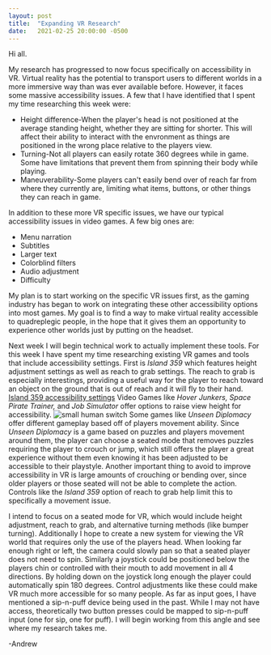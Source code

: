 ```yaml
---
layout: post
title:  "Expanding VR Research"
date:   2021-02-25 20:00:00 -0500
---
```

Hi all.

My research has progressed to now focus specifically on accessibility in VR. Virtual reality has the potential to transport users to different worlds in a more immersive way than was ever available before. However, it faces some massive accessibility issues. A few that I have identified that I spent my time researching this week were:
<ul>
    <li>Height difference-When the player's head is not positioned at the average standing height, whether they are sitting for shorter. This will affect their ability to interact with the envronment as things are positioned in the wrong place relative to the players view.</li>
    <li>Turning-Not all players can easily rotate 360 degrees while in game. Some have limitations that prevent them from spinning their body while playing.</li>
    <li>Maneuverability-Some players can't easily bend over of reach far from where they currently are, limiting what items, buttons, or other things they can reach in game.</li>
</ul>

In addition to these more VR specific issues, we have our typical accessibility issues in video games. A few big ones are:
<ul>
    <li>Menu narration</li>
    <li>Subtitles</li>
    <li>Larger text</li>
    <li>Colorblind filters</li>
    <li>Audio adjustment</li>
    <li>Difficulty</li>
</ul>

My plan is to start working on the specific VR issues first, as the gaming industry has began to work on integrating these other accessibility options into most games. My goal is to find a way to make virtual reality accessible to quadreplegic people, in the hope that it gives them an opportunity to experience other worlds just by putting on the headset.

Next week I will begin technical work to actually implement these tools. For this week I have spent my time researching existing VR games and tools that include accessibility settings. First is <em>Island 359</em> which features height adjustment settings as well as reach to grab settings. The reach to grab is especially interestings, providing a useful way for the player to reach toward an object on the ground that is out of reach and it will fly to their hand. 
<a href="https://www.youtube.com/watch?v=fpPhz35c2qc&feature=youtu.be">Island 359 accessibility settings</a>
Video Games like <em>Hover Junkers, Space Pirate Trainer,</em> and <em>Job Simulator</em> offer options to raise view height for accessibility.
<image src="{{site.url}}/assets/jobSimSmallHuman.jpg" alt="small human switch"/>
Some games like <em>Unseen Diplomacy</em> offer different gameplay based off of players movement ability. Since <em>Unseen Diplomacy</em> is a game based on puzzles and players movement around them, the player can choose a seated mode that removes puzzles requiring the player to crouch or jump, which still offers the player a great experience without them even knowing it has been adjusted to be accessible to their playstyle. Another important thing to avoid to improve accessibility in VR is large amounts of crouching or bending over, since older players or those seated will not be able to complete the action. Controls like the <em>Island 359</em> option of reach to grab help limit this to specifically a movement issue.

I intend to focus on a seated mode for VR, which would include height adjustment, reach to grab, and alternative turning methods (like bumper turning). Additionally I hope to create a new system for viewing the VR world that requires only the use of the players head. When looking far enough right or left, the camera could slowly pan so that a seated player does not need to spin. Similarly a joystick could be positioned below the players chin or controlled with their mouth to add movement in all 4 directions. By holding down on the joystick long enough the player could automatically spin 180 degrees. Control adjustments like these could make VR much more accessible for so many people. As far as input goes, I have mentioned a sip-n-puff device being used in the past. While I may not have access, theoretically two button presses could be mapped to sip-n-puff input (one for sip, one for puff). I will begin working from this angle and see where my research takes me.

-Andrew
